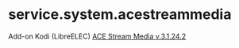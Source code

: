 # service.system.acestreammedia
Add-on Kodi (LibreELEC)  [ACE Stream Media v.3.1.24.2](http://acestream.org/ru/)
